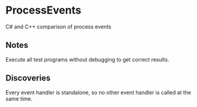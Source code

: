 # ProcessEvents
C# and C++ comparison of process events

## Notes

Execute all test programs without debugging to get correct results.

## Discoveries

Every event handler is standalone, so no other event handler is called at the same time.
